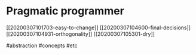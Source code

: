 # Pragmatic programmer

[[20200307101703-easy-to-change]]
[[20200307104600-final-decisions]]
[[20200307104931-orthogonality]]
[[20200307105301-dry]]

#abstraction
#concepts
#etc
